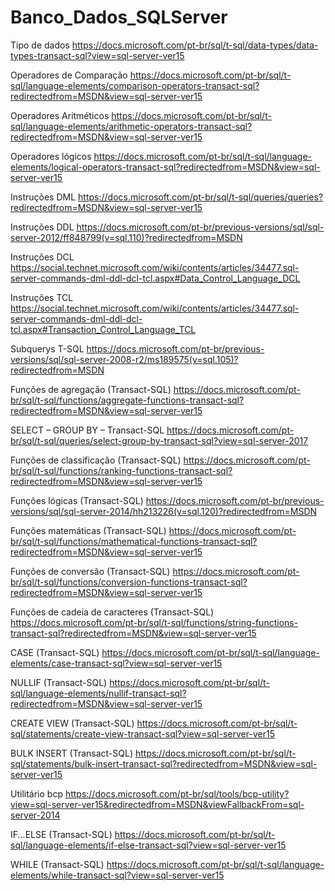 # Banco_Dados_SQLServer

Tipo de dados
https://docs.microsoft.com/pt-br/sql/t-sql/data-types/data-types-transact-sql?view=sql-server-ver15

Operadores de Comparação 
https://docs.microsoft.com/pt-br/sql/t-sql/language-elements/comparison-operators-transact-sql?redirectedfrom=MSDN&view=sql-server-ver15

Operadores Aritméticos
https://docs.microsoft.com/pt-br/sql/t-sql/language-elements/arithmetic-operators-transact-sql?redirectedfrom=MSDN&view=sql-server-ver15

Operadores lógicos
https://docs.microsoft.com/pt-br/sql/t-sql/language-elements/logical-operators-transact-sql?redirectedfrom=MSDN&view=sql-server-ver15

Instruções DML
https://docs.microsoft.com/pt-br/sql/t-sql/queries/queries?redirectedfrom=MSDN&view=sql-server-ver15

Instruções DDL
https://docs.microsoft.com/pt-br/previous-versions/sql/sql-server-2012/ff848799(v=sql.110)?redirectedfrom=MSDN

Instruções DCL
https://social.technet.microsoft.com/wiki/contents/articles/34477.sql-server-commands-dml-ddl-dcl-tcl.aspx#Data_Control_Language_DCL

Instruções TCL
https://social.technet.microsoft.com/wiki/contents/articles/34477.sql-server-commands-dml-ddl-dcl-tcl.aspx#Transaction_Control_Language_TCL

Subquerys T-SQL
https://docs.microsoft.com/pt-br/previous-versions/sql/sql-server-2008-r2/ms189575(v=sql.105)?redirectedfrom=MSDN

Funções de agregação (Transact-SQL)
https://docs.microsoft.com/pt-br/sql/t-sql/functions/aggregate-functions-transact-sql?redirectedfrom=MSDN&view=sql-server-ver15

SELECT – GROUP BY – Transact-SQL
https://docs.microsoft.com/pt-br/sql/t-sql/queries/select-group-by-transact-sql?view=sql-server-2017

Funções de classificação (Transact-SQL)
https://docs.microsoft.com/pt-br/sql/t-sql/functions/ranking-functions-transact-sql?redirectedfrom=MSDN&view=sql-server-ver15

Funções lógicas (Transact-SQL)
https://docs.microsoft.com/pt-br/previous-versions/sql/sql-server-2014/hh213226(v=sql.120)?redirectedfrom=MSDN

Funções matemáticas (Transact-SQL)
https://docs.microsoft.com/pt-br/sql/t-sql/functions/mathematical-functions-transact-sql?redirectedfrom=MSDN&view=sql-server-ver15

Funções de conversão (Transact-SQL)
https://docs.microsoft.com/pt-br/sql/t-sql/functions/conversion-functions-transact-sql?redirectedfrom=MSDN&view=sql-server-ver15

Funções de cadeia de caracteres (Transact-SQL)
https://docs.microsoft.com/pt-br/sql/t-sql/functions/string-functions-transact-sql?redirectedfrom=MSDN&view=sql-server-ver15

CASE (Transact-SQL)
https://docs.microsoft.com/pt-br/sql/t-sql/language-elements/case-transact-sql?view=sql-server-ver15

NULLIF (Transact-SQL)
https://docs.microsoft.com/pt-br/sql/t-sql/language-elements/nullif-transact-sql?redirectedfrom=MSDN&view=sql-server-ver15

CREATE VIEW (Transact-SQL)
https://docs.microsoft.com/pt-br/sql/t-sql/statements/create-view-transact-sql?view=sql-server-ver15

BULK INSERT (Transact-SQL)
https://docs.microsoft.com/pt-br/sql/t-sql/statements/bulk-insert-transact-sql?redirectedfrom=MSDN&view=sql-server-ver15

Utilitário bcp
https://docs.microsoft.com/pt-br/sql/tools/bcp-utility?view=sql-server-ver15&redirectedfrom=MSDN&viewFallbackFrom=sql-server-2014

IF...ELSE (Transact-SQL)
https://docs.microsoft.com/pt-br/sql/t-sql/language-elements/if-else-transact-sql?view=sql-server-ver15

WHILE (Transact-SQL)
https://docs.microsoft.com/pt-br/sql/t-sql/language-elements/while-transact-sql?view=sql-server-ver15


